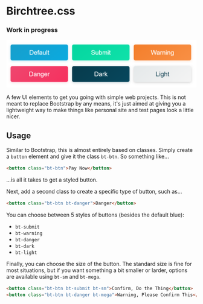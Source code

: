 # Birchtree.css

### Work in progress

![](buttons.png)

A few UI elements to get you going with simple web projects. This is not meant to replace Bootstrap by any means, it's just aimed at giving you a lightweight way to make things like personal site and test pages look a little nicer.

## Usage

Similar to Bootstrap, this is almost entirely based on classes. Simply create a <code>button</code> element and give it the class <code>bt-btn</code>. So something like...

```html
<button class="bt-btn">Pay Now</button>
```

...is all it takes to get a styled button.

Next, add a second class to create a specific type of button, such as...

```html
<button class="bt-btn bt-danger">Danger</button>
```

You can choose between 5 styles of buttons (besides the default blue):

* <code>bt-submit</code>
* <code>bt-warning</code>
* <code>bt-danger</code>
* <code>bt-dark</code>
* <code>bt-light</code>

Finally, you can choose the size of the button. The standard size is fine for most situations, but if you want something a bit smaller or larder, options are available using <code>bt-sm</code> and <code>bt-mega</code>.

```html
<button class="bt-btn bt-submit bt-sm">Confirm, Do the Thing</button>
<button class="bt-btn bt-danger bt-mega">Warning, Please Confirm This</button>
```
